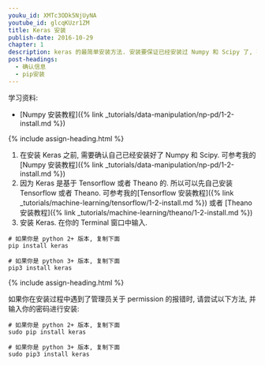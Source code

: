 ```yaml
---
youku_id: XMTc3ODk5NjUyNA
youtube_id: glcqKUzr1ZM
title: Keras 安装
publish-date: 2016-10-29
chapter: 1
description: keras 的最简单安装方法. 安装要保证已经安装过 Numpy 和 Scipy 了, 不然会安装不成功
post-headings:
  - 确认信息
  - pip安装
---
```



学习资料:
  * [Numpy 安装教程]({% link _tutorials/data-manipulation/np-pd/1-2-install.md %})

{% include assign-heading.html %}

1. 在安装 Keras 之前, 需要确认自己已经安装好了 Numpy 和 Scipy. 可参考我的 [Numpy 安装教程]({% link _tutorials/data-manipulation/np-pd/1-2-install.md %})
2. 因为 Keras 是基于 Tensorflow 或者 Theano 的. 所以可以先自己安装 Tensorflow 或者 Theano. 可参考我的[Tensorflow 安装教程]({% link _tutorials/machine-learning/tensorflow/1-2-install.md %}) 或者 [Theano 安装教程]({% link _tutorials/machine-learning/theano/1-2-install.md %})
3. 安装 Keras. 在你的 Terminal 窗口中输入.

```shell
# 如果你是 python 2+ 版本, 复制下面
pip install keras

# 如果你是 python 3+ 版本, 复制下面
pip3 install keras
```

{% include assign-heading.html %}

如果你在安装过程中遇到了管理员关于 permission 的报错时, 请尝试以下方法, 并输入你的密码进行安装:

```shell
# 如果你是 python 2+ 版本, 复制下面
sudo pip install keras

# 如果你是 python 3+ 版本, 复制下面
sudo pip3 install keras
```

